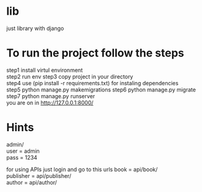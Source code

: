 # lib
just library  with django 
# To run the project follow the steps
step1 install virtul environment   
step2 run env 
step3 copy project in your directory  
step4 use (pip install -r requirements.txt) for instaling dependencies  
step5 python manage.py makemigrations 
step6 python manage.py migrate  
step7 python manage.py runserver  
you are on in http://127.0.0.1:8000/  

# Hints  
admin/  
user = admin  
pass = 1234 

for using APIs just login and go to this urls 
book = api/book/  
publisher = api/publisher/  
author = api/author/  


